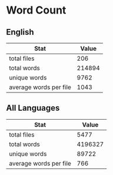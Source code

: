 # Word Count

## English

Stat | Value
---- | -----
total files | 206
total words | 214894
unique words | 9762
average words per file | 1043

## All Languages

Stat | Value
---- | -----
total files | 5477
total words | 4196327
unique words | 89722
average words per file | 766
